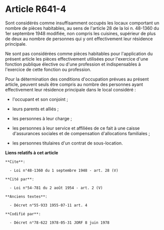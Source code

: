 # Article R641-4

Sont considérés comme insuffisamment occupés les locaux comportant un nombre de pièces habitables, au sens de l'article 28 de
la loi n. 48-1360 du 1er septembre 1948 modifiée, non compris les cuisines, supérieur de plus de deux au nombre de personnes
qui y ont effectivement leur résidence principale.

Ne sont pas considérées comme pièces habitables pour l'application du présent article les pièces effectivement utilisées pour
l'exercice d'une fonction publique élective ou d'une profession et indispensables à l'exercice de cette fonction ou
profession.

Pour la détermination des conditions d'occupation prévues au présent article, peuvent seuls être compris au nombre des
personnes ayant effectivement leur résidence principale dans le local considéré :

- l'occupant et son conjoint ;

- leurs parents et alliés ;

- les personnes à leur charge ;

- les personnes à leur service et affiliées de ce fait à une caisse d'assurances sociales et de compensation d'allocations
familiales ;

- les personnes titulaires d'un contrat de sous-location.

**Liens relatifs à cet article**

	**Cite**:

	  - Loi n°48-1360 du 1 septembre 1948 - art. 28 (V)

	**Cité par**:

	  - Loi n°54-781 du 2 août 1954 - art. 2 (V)

	**Anciens textes**:

	  - Décret n°55-933 1955-07-11 art. 4

	**Codifié par**:

	  - Décret n°78-622 1978-05-31 JORF 8 juin 1978
